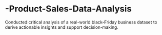 # -Product-Sales-Data-Analysis
Conducted critical analysis of a real-world black-Friday business dataset to derive actionable insights and support decision-making. 
